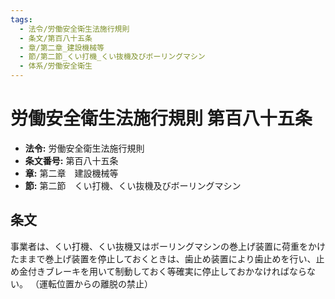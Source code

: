 ```yaml
---
tags:
  - 法令/労働安全衛生法施行規則
  - 条文/第百八十五条
  - 章/第二章_建設機械等
  - 節/第二節_くい打機_くい抜機及びボーリングマシン
  - 体系/労働安全衛生
---
```

# 労働安全衛生法施行規則 第百八十五条

- **法令:** 労働安全衛生法施行規則
- **条文番号:** 第百八十五条
- **章:** 第二章　建設機械等
- **節:** 第二節　くい打機、くい抜機及びボーリングマシン

## 条文
事業者は、くい打機、くい抜機又はボーリングマシンの巻上げ装置に荷重をかけたままで巻上げ装置を停止しておくときは、歯止め装置により歯止めを行い、止め金付きブレーキを用いて制動しておく等確実に停止しておかなければならない。
（運転位置からの離脱の禁止）

